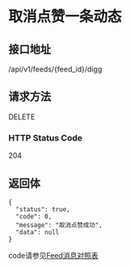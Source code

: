 # 取消点赞一条动态

## 接口地址

/api/v1/feeds/{feed_id}/digg

## 请求方法

DELETE

### HTTP Status Code

204

## 返回体

```
{
  "status": true,
  "code": 0,
  "message": "取消点赞成功",
  "data": null
}
```

code请参见[Feed消息对照表](Feed消息对照表.md)